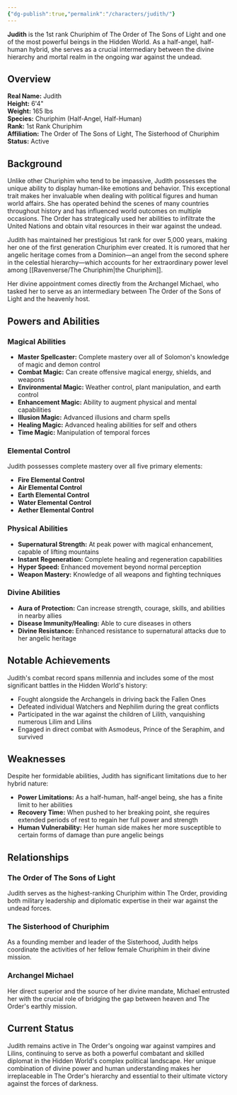 ```yaml
---
{"dg-publish":true,"permalink":"/characters/judith/"}
---
```



**Judith** is the 1st rank Churiphim of The Order of The Sons of Light and one of the most powerful beings in the Hidden World. As a half-angel, half-human hybrid, she serves as a crucial intermediary between the divine hierarchy and mortal realm in the ongoing war against the undead.

## Overview

**Real Name:** Judith  
**Height:** 6'4"  
**Weight:** 165 lbs  
**Species:** Churiphim (Half-Angel, Half-Human)  
**Rank:** 1st Rank Churiphim  
**Affiliation:** The Order of The Sons of Light, The Sisterhood of Churiphim  
**Status:** Active

## Background

Unlike other Churiphim who tend to be impassive, Judith possesses the unique ability to display human-like emotions and behavior. This exceptional trait makes her invaluable when dealing with political figures and human world affairs. She has operated behind the scenes of many countries throughout history and has influenced world outcomes on multiple occasions. The Order has strategically used her abilities to infiltrate the United Nations and obtain vital resources in their war against the undead.

Judith has maintained her prestigious 1st rank for over 5,000 years, making her one of the first generation Churiphim ever created. It is rumored that her angelic heritage comes from a Dominion—an angel from the second sphere in the celestial hierarchy—which accounts for her extraordinary power level among [[Ravenverse/The Churiphim\|the Churiphim]].

Her divine appointment comes directly from the Archangel Michael, who tasked her to serve as an intermediary between The Order of the Sons of Light and the heavenly host.

## Powers and Abilities

### Magical Abilities

- **Master Spellcaster:** Complete mastery over all of Solomon's knowledge of magic and demon control
- **Combat Magic:** Can create offensive magical energy, shields, and weapons
- **Environmental Magic:** Weather control, plant manipulation, and earth control
- **Enhancement Magic:** Ability to augment physical and mental capabilities
- **Illusion Magic:** Advanced illusions and charm spells
- **Healing Magic:** Advanced healing abilities for self and others
- **Time Magic:** Manipulation of temporal forces

### Elemental Control

Judith possesses complete mastery over all five primary elements:

- **Fire Elemental Control**
- **Air Elemental Control**
- **Earth Elemental Control**
- **Water Elemental Control**
- **Aether Elemental Control**

### Physical Abilities

- **Supernatural Strength:** At peak power with magical enhancement, capable of lifting mountains
- **Instant Regeneration:** Complete healing and regeneration capabilities
- **Hyper Speed:** Enhanced movement beyond normal perception
- **Weapon Mastery:** Knowledge of all weapons and fighting techniques

### Divine Abilities

- **Aura of Protection:** Can increase strength, courage, skills, and abilities in nearby allies
- **Disease Immunity/Healing:** Able to cure diseases in others
- **Divine Resistance:** Enhanced resistance to supernatural attacks due to her angelic heritage

## Notable Achievements

Judith's combat record spans millennia and includes some of the most significant battles in the Hidden World's history:

- Fought alongside the Archangels in driving back the Fallen Ones
- Defeated individual Watchers and Nephilim during the great conflicts
- Participated in the war against the children of Lilith, vanquishing numerous Lilim and Lilins
- Engaged in direct combat with Asmodeus, Prince of the Seraphim, and survived

## Weaknesses

Despite her formidable abilities, Judith has significant limitations due to her hybrid nature:

- **Power Limitations:** As a half-human, half-angel being, she has a finite limit to her abilities
- **Recovery Time:** When pushed to her breaking point, she requires extended periods of rest to regain her full power and strength
- **Human Vulnerability:** Her human side makes her more susceptible to certain forms of damage than pure angelic beings

## Relationships

### The Order of The Sons of Light

Judith serves as the highest-ranking Churiphim within The Order, providing both military leadership and diplomatic expertise in their war against the undead forces.

### The Sisterhood of Churiphim

As a founding member and leader of the Sisterhood, Judith helps coordinate the activities of her fellow female Churiphim in their divine mission.

### Archangel Michael

Her direct superior and the source of her divine mandate, Michael entrusted her with the crucial role of bridging the gap between heaven and The Order's earthly mission.

## Current Status

Judith remains active in The Order's ongoing war against vampires and Lilins, continuing to serve as both a powerful combatant and skilled diplomat in the Hidden World's complex political landscape. Her unique combination of divine power and human understanding makes her irreplaceable in The Order's hierarchy and essential to their ultimate victory against the forces of darkness.